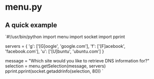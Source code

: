 menu.py
=======

A quick example
---------------
`#!/usr/bin/python
import menu
import socket
import pprint

servers = {
	'g': ['[G]oogle', 'google.com'],
	'f': ['[F]acebook', 'facebook.com'],
	'u': ['[U]buntu', 'ubuntu.com']
}

message = "Which site would you like to retrieve DNS information for?"
selection = menu.getSelection(message, servers)
pprint.pprint(socket.getaddrinfo(selection, 80))
`

